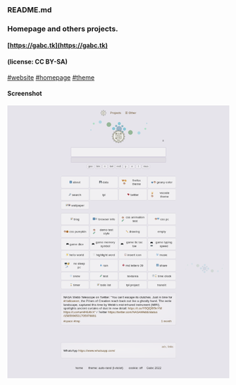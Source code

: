 ### README.md
### 
### Homepage and others projects.
#### [https://gabc.tk](https://gabc.tk)
#### (license: CC BY-SA) <!-- footer, LICENSE.md README.md -->

[#website](https://github.com/topics/website?l=html&o=desc&s=updated)
[#homepage](https://github.com/topics/homepage?l=html&o=desc&s=updated)
[#theme](https://github.com/topics/theme?l=html&o=desc&s=updated)

#### Screenshot
![screenshot](/img/screenshot.png)
